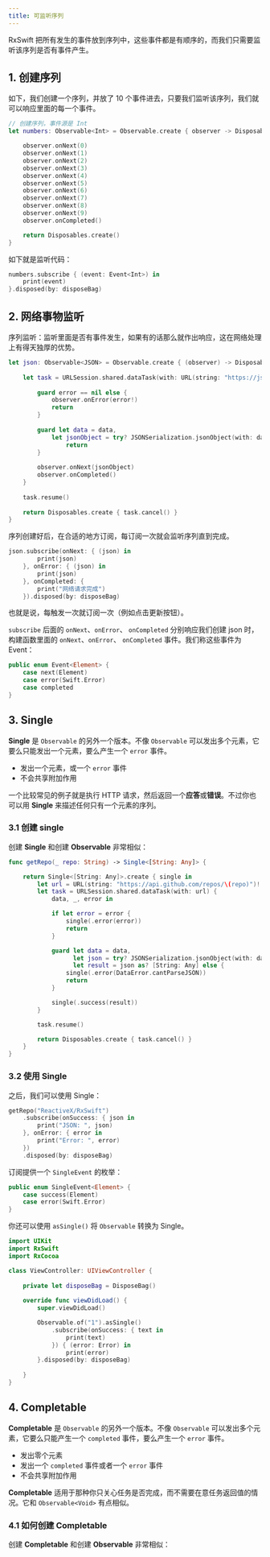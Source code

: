 ```yaml
---
title: 可监听序列
---
```


RxSwift 把所有发生的事件放到序列中，这些事件都是有顺序的，而我们只需要监听该序列是否有事件产生。

## 1. 创建序列

如下，我们创建一个序列，并放了 10 个事件进去，只要我们监听该序列，我们就可以响应里面的每一个事件。

```swift
// 创建序列，事件源是 Int
let numbers: Observable<Int> = Observable.create { observer -> Disposable in

    observer.onNext(0)
    observer.onNext(1)
    observer.onNext(2)
    observer.onNext(3)
    observer.onNext(4)
    observer.onNext(5)
    observer.onNext(6)
    observer.onNext(7)
    observer.onNext(8)
    observer.onNext(9)
    observer.onCompleted()

    return Disposables.create()
}
```

如下就是监听代码：

```swift
numbers.subscribe { (event: Event<Int>) in
    print(event)
}.disposed(by: disposeBag)
```

## 2. 网络事物监听

序列监听：监听里面是否有事件发生，如果有的话那么就作出响应，这在网络处理上有得天独厚的优势。

```swift
let json: Observable<JSON> = Observable.create { (observer) -> Disposable in
    
    let task = URLSession.shared.dataTask(with: URL(string: "https://jsonplaceholder.typicode.com/posts/1")!) { data, response, error in
        
        guard error == nil else {
            observer.onError(error!)
            return
        }
        
        guard let data = data,
            let jsonObject = try? JSONSerialization.jsonObject(with: data, options: .mutableLeaves) else {
                return
        }
        
        observer.onNext(jsonObject)
        observer.onCompleted()
    }
    
    task.resume()
    
    return Disposables.create { task.cancel() }
}
```

序列创建好后，在合适的地方订阅，每订阅一次就会监听序列直到完成。

```swift
json.subscribe(onNext: { (json) in
        print(json)
    }, onError: { (json) in
        print(json)
    }, onCompleted: {
        print("网络请求完成")
    }).disposed(by: disposeBag)
```

也就是说，每触发一次就订阅一次（例如点击更新按钮）。

`subscribe` 后面的 `onNext`、`onError`、 `onCompleted` 分别响应我们创建 json 时，构建函数里面的 `onNext`、`onError`、 `onCompleted` 事件。我们称这些事件为 Event：

```swift
public enum Event<Element> {
    case next(Element)
    case error(Swift.Error)
    case completed
}
```

## 3. Single

**Single** 是 `Observable` 的另外一个版本。不像 `Observable` 可以发出多个元素，它要么只能发出一个元素，要么产生一个 `error` 事件。

- 发出一个元素，或一个 `error` 事件
- 不会共享附加作用

一个比较常见的例子就是执行 HTTP 请求，然后返回一个**应答**或**错误**。不过你也可以用 **Single** 来描述任何只有一个元素的序列。

### 3.1 创建 single

创建 **Single** 和创建 **Observable** 非常相似：

```swift
func getRepo(_ repo: String) -> Single<[String: Any]> {

    return Single<[String: Any]>.create { single in
        let url = URL(string: "https://api.github.com/repos/\(repo)")!
        let task = URLSession.shared.dataTask(with: url) {
            data, _, error in

            if let error = error {
                single(.error(error))
                return
            }

            guard let data = data,
                  let json = try? JSONSerialization.jsonObject(with: data, options: .mutableLeaves),
                  let result = json as? [String: Any] else {
                single(.error(DataError.cantParseJSON))
                return
            }

            single(.success(result))
        }

        task.resume()

        return Disposables.create { task.cancel() }
    }
}
```

### 3.2 使用 Single

之后，我们可以使用 Single：

```swift
getRepo("ReactiveX/RxSwift")
    .subscribe(onSuccess: { json in
        print("JSON: ", json)
    }, onError: { error in
        print("Error: ", error)
    })
    .disposed(by: disposeBag)
```

订阅提供一个 `SingleEvent` 的枚举：

```swift
public enum SingleEvent<Element> {
    case success(Element)
    case error(Swift.Error)
}
```

你还可以使用 `asSingle()` 将 `Observable` 转换为 Single。

```swift
import UIKit
import RxSwift
import RxCocoa

class ViewController: UIViewController {
    
    private let disposeBag = DisposeBag()
    
    override func viewDidLoad() {
        super.viewDidLoad()

        Observable.of("1").asSingle()
            .subscribe(onSuccess: { text in
                print(text)
            }) { (error: Error) in
                print(error)
        }.disposed(by: disposeBag)
        
    }
}
```

## 4. Completable

**Completable** 是 `Observable` 的另外一个版本。不像 `Observable` 可以发出多个元素，它要么只能产生一个 `completed` 事件，要么产生一个 `error` 事件。

- 发出零个元素
- 发出一个 `completed` 事件或者一个 `error` 事件
- 不会共享附加作用

**Completable** 适用于那种你只关心任务是否完成，而不需要在意任务返回值的情况。它和 `Observable<Void>` 有点相似。

### 4.1 如何创建 Completable

创建 **Completable** 和创建 **Observable** 非常相似：

```

```



